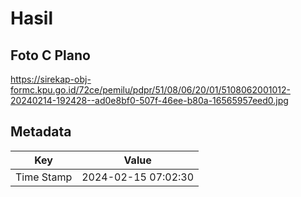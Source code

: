 # Hasil

## Foto C Plano

https://sirekap-obj-formc.kpu.go.id/72ce/pemilu/pdpr/51/08/06/20/01/5108062001012-20240214-192428--ad0e8bf0-507f-46ee-b80a-16565957eed0.jpg


## Metadata

| Key        | Value               |
| ---------- | ------------------- |
| Time Stamp | 2024-02-15 07:02:30 |



